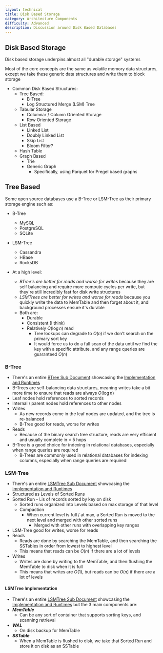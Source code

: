 ```yaml
---
layout: technical
title: Disk Based Storage
category: Architecture Components
difficulty: Advanced
description: Discussion around Disk Based Databases
---
```


## Disk Based Storage
Disk based storage underpins almost all "durable storage" systems

Most of the core concepts are the same as volatile memory data structures, except we take these generic data structures and write them to block storage

- Common Disk Based Structures:
    - Tree Based:
        - B-Tree
        - Log Structured Merge (LSM) Tree
    - Tabular Storage
        - Columnar / Column Oriented Storage
        - Row Oriented Storage
    - List Based
        - Linked List
        - Doubly Linked List
        - Skip List
        - Bloom Filter?
    - Hash Table
    - Graph Based
        - Trie
        - Generic Graph
            - Specifically, using Parquet for Pregel based graphs

## Tree Based
Some open source databases use a B-Tree or LSM-Tree as their primary storage engine such as:
- B-Tree
    - MySQL
    - PostgreSQL
    - SQLite
- LSM-Tree
    - Cassandra
    - HBase
    - RocksDB

- At a high level:
    - *BTree's are better for reads and worse for writes* because they are self balancing and require more compute cycles per write, but they're still incredibly fast for disk write structures
    - *LSMTrees are better for writes and worse for reads* because you quickly write the data to MemTable and then forget about it, and background processes ensure it's durable
    - Both are:
        - Durable
        - Consistent (I think)
        - Relatively $O(\log n)$ read    
            - Tree lookups can degrade to $O(n)$ if we don't search on the primary sort key 
            - It would force us to do a full scan of the data until we find the key with a specific attribute, and any range queries are guaranteed $O(n)$

### B-Tree
- There's an entire [BTree Sub Document](/docs/architecture_components/databases%20&%20storage/Disk%20Based/BTREE.md) showcasing the [Implementation and Runtimes](/docs/architecture_components/databases%20&%20storage/Disk%20Based/BTREE.md#implementation)
- B-Trees are self-balancing data structures, meaning writes take a bit more time to ensure that reads are always $O (\log n)$
- Leaf nodes hold references to sorted records
- Internal / parent nodes hold references to other nodes
- Writes
    - As new records come in the leaf nodes are updated, and the tree is re-balanced
    - B-Tree good for reads, worse for writes
- Reads
    - Because of the binary search tree structure, reads are very efficient and usually complete in < 5 hops
- B-Tree is a good choice for indexing in relational databases, especially when range queries are required
    - B-Trees are commonly used in relational databases for indexing columns, especially when range queries are required

### LSM-Tree
- There's an entire [LSMTree Sub Document](/docs/architecture_components/databases%20&%20storage/Disk%20Based/LSMTREE.md) showcasing the [Implementation and Runtimes](/docs/architecture_components/databases%20&%20storage/Disk%20Based/LSMTREE.md#implementation)
- Structured as Levels of Sorted Runs
- Sorted Run - Lis of records sorted by key on disk
    - Sorted runs organized into Levels based on max storage of that level
    - Compaction
        - When current level is full / at max, a Sorted Run is moved to the next level and merged with other sorted runs
            - Merged with other runs with overlapping key ranges
- LSM-Tree good for writes, worse for reads
- Reads
    - Reads are done by searching the MemTable, and then searching the SSTables in order from lowest to highest level
    - This means that reads can be $O(n)$ if there are a lot of levels
- Writes
    - Writes are done by writing to the MemTable, and then flushing the MemTable to disk when it is full
    - This means that writes are $O(1)$, but reads can be $O(n)$ if there are a lot of levels

#### LSMTree Implementation
- There's an entire [LSMTree Sub Document](/docs/architecture_components/databases%20&%20storage/Disk%20Based/LSMTREE.md) showcasing the [Implementation and Runtimes](/docs/architecture_components/databases%20&%20storage/Disk%20Based/LSMTREE.md#implementation) but the 3 main components are:
- ***MemTable***
    - Can be any sort of container that supports sorting keys, and scanning retrieval
- ***WAL***
    - On disk backup for MemTable
- ***SSTable***
    - When a MemTable is flushed to disk, we take that Sorted Run and store it on disk as an SSTable
